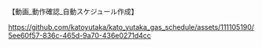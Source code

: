 【動画_動作確認_自動スケジュール作成】

https://github.com/katoyutaka/kato_yutaka_gas_schedule/assets/111105190/5ee60f57-836c-465d-9a70-436e0271d4cc

